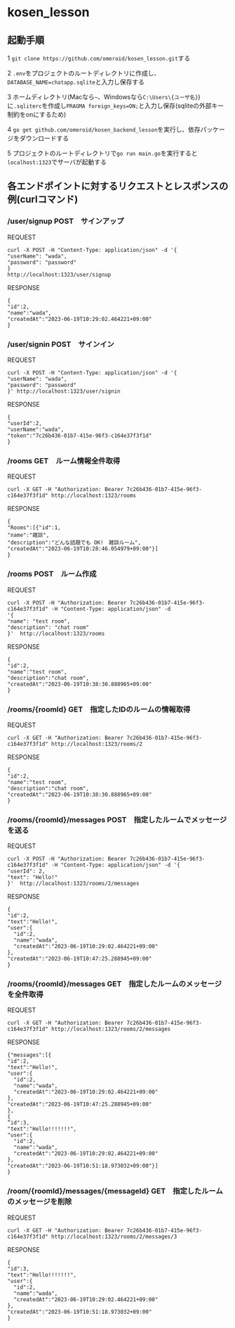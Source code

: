 # kosen_lesson

## 起動手順
1 `git clone https://github.com/omeroid/kosen_lesson.git`する

2 `.env`をプロジェクトのルートディレクトリに作成し、`DATABASE_NAME=chatapp.sqlite`と入力し保存する

3 ホームディレクトリ(Macなら`~`、Windowsなら`C:\Users\{ユーザ名}`)に`.sqliterc`を作成し`PRAGMA foreign_keys=ON;`と入力し保存(sqliteの外部キー制約をonにするため)

4 `go get github.com/omeroid/kosen_backend_lesson`を実行し、依存パッケージをダウンロードする

5 プロジェクトのルートディレクトリで`go run main.go`を実行すると`localhost:1323`でサーバが起動する
## 各エンドポイントに対するリクエストとレスポンスの例(curlコマンド)

### /user/signup POST　サインアップ
REQUEST
```
curl -X POST -H "Content-Type: application/json" -d '{
"userName": "wada",
"password": "password"
}
http://localhost:1323/user/signup
```
                                                       
RESPONSE 
```
{
"id":2,
"name":"wada",
"createdAt":"2023-06-19T10:29:02.464221+09:00"
}
```
  
### /user/signin POST　サインイン
REQUEST
```
curl -X POST -H "Content-Type: application/json" -d '{
"userName": "wada",
"password": "password"
}' http://localhost:1323/user/signin
```
                                
RESPONSE
```
{
"userId":2,
"userName":"wada",
"token":"7c26b436-01b7-415e-96f3-c164e37f3f1d"
}
```
   
### /rooms GET　ルーム情報全件取得
REQUEST
```
curl -X GET -H "Authorization: Bearer 7c26b436-01b7-415e-96f3-c164e37f3f1d" http://localhost:1323/rooms
```

RESPONSE
```
{
"Rooms":[{"id":1,
"name":"雑談",
"description":"どんな話題でも OK!　雑談ルーム",
"createdAt":"2023-06-19T10:28:46.054979+09:00"}]
}
```
       
### /rooms POST　ルーム作成
REQUEST
```
curl -X POST -H "Authorization: Bearer 7c26b436-01b7-415e-96f3-c164e37f3f1d" -H "Content-Type: application/json" -d 
'{
"name": "test room",
"description": "chat room"
}'  http://localhost:1323/rooms
```
  
RESPONSE
```
{
"id":2,
"name":"test room",
"description":"chat room",
"createdAt":"2023-06-19T10:38:30.888965+09:00"
}

```
                     
### /rooms/{roomId} GET　指定したIDのルームの情報取得
REQUEST
```
curl -X GET -H "Authorization: Bearer 7c26b436-01b7-415e-96f3-c164e37f3f1d" http://localhost:1323/rooms/2
```

RESPONSE
```
{
"id":2,
"name":"test room",
"description":"chat room",
"createdAt":"2023-06-19T10:38:30.888965+09:00"
}
```

### /rooms/{roomId}/messages POST　指定したルームでメッセージを送る
REQUEST
```
curl -X POST -H "Authorization: Bearer 7c26b436-01b7-415e-96f3-c164e37f3f1d" -H "Content-Type: application/json" -d '{
"userId": 2,
"text": "Hello!"
}'  http://localhost:1323/rooms/2/messages
```

RESPONSE
```
{
"id":2,
"text":"Hello!",
"user":{
  "id":2,
  "name":"wada",
  "createdAt":"2023-06-19T10:29:02.464221+09:00"
},
"createdAt":"2023-06-19T10:47:25.288945+09:00"
}

```

### /rooms/{roomId}/messages GET　指定したルームのメッセージを全件取得

REQUEST 
```
curl -X GET -H "Authorization: Bearer 7c26b436-01b7-415e-96f3-c164e37f3f1d" http://localhost:1323/rooms/2/messages
```

RESPONSE
```
{"messages":[{
"id":2,
"text":"Hello!",
"user":{
  "id":2,
  "name":"wada",
  "createdAt":"2023-06-19T10:29:02.464221+09:00"
},
"createdAt":"2023-06-19T10:47:25.288945+09:00"
},
{
”id":3,
"text":"Hello!!!!!!!",
"user":{
  "id":2,
  "name":"wada",
  "createdAt":"2023-06-19T10:29:02.464221+09:00"
},
"createdAt":"2023-06-19T10:51:18.973032+09:00"}]
}

```
  
### /room/{roomId}/messages/{messageId} GET　指定したルームのメッセージを削除

REQUEST
```
curl -X GET -H "Authorization: Bearer 7c26b436-01b7-415e-96f3-c164e37f3f1d" http://localhost:1323/rooms/2/messages/3
```

RESPONSE
```
{
"id":3,
"text":"Hello!!!!!!!",
"user":{
  "id":2,
  "name":"wada",
  "createdAt":"2023-06-19T10:29:02.464221+09:00"
},
"createdAt":"2023-06-19T10:51:18.973032+09:00"
}

```
 
 

